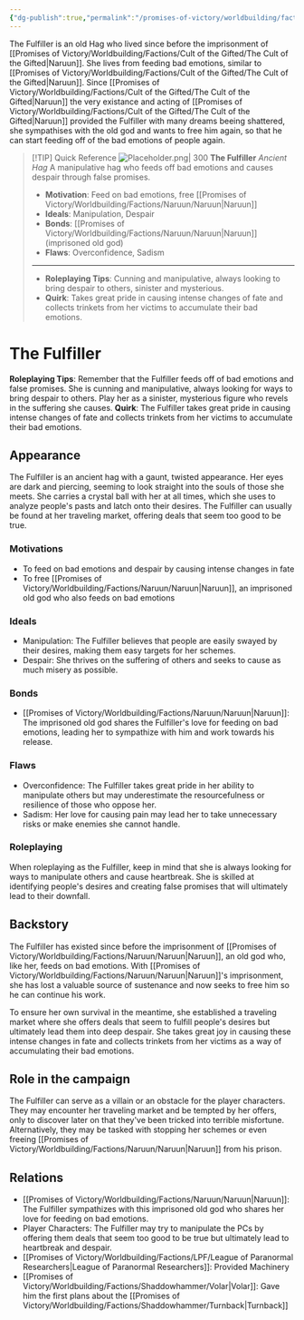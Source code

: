 ```yaml
---
{"dg-publish":true,"permalink":"/promises-of-victory/worldbuilding/factions/fulfiller/the-fulfiller/","title":"The Fulfiller","noteIcon":"NPC","created":"2023-01-25T02:26:54.000+01:00","updated":"2023-04-01T03:27:47.918+02:00"}
---
```


The Fulfiller is an old Hag who lived since before the imprisonment of [[Promises of Victory/Worldbuilding/Factions/Cult of the Gifted/The Cult of the Gifted\|Naruun]]. She lives from feeding bad emotions, similar to [[Promises of Victory/Worldbuilding/Factions/Cult of the Gifted/The Cult of the Gifted\|Naruun]]. Since [[Promises of Victory/Worldbuilding/Factions/Cult of the Gifted/The Cult of the Gifted\|Naruun]] the very existance and acting of [[Promises of Victory/Worldbuilding/Factions/Cult of the Gifted/The Cult of the Gifted\|Naruun]] provided the Fulfiller with many dreams beeing shattered, she sympathises with the old god and wants to free him again, so that he can start feeding off of the bad emotions of people again.

> [!TIP] Quick Reference
> ![Placeholder.png| 300](/img/user/resources/Pictures/Placeholder.png) 
> **The Fulfiller** _Ancient Hag_ 
>  A manipulative hag who feeds off bad emotions and causes despair through false promises.
>- **Motivation**: Feed on bad emotions, free [[Promises of Victory/Worldbuilding/Factions/Naruun/Naruun\|Naruun]]
>- **Ideals**: Manipulation, Despair
>- **Bonds**: [[Promises of Victory/Worldbuilding/Factions/Naruun/Naruun\|Naruun]] (imprisoned old god)
>- **Flaws**: Overconfidence, Sadism
> ____
>- **Roleplaying Tips**: Cunning and manipulative, always looking to bring despair to others, sinister and mysterious.
>-  **Quirk**: Takes great pride in causing intense changes of fate and collects trinkets from her victims to accumulate their bad emotions.


# The Fulfiller
**Roleplaying Tips**: Remember that the Fulfiller feeds off of bad emotions and false promises. She is cunning and manipulative, always looking for ways to bring despair to others. Play her as a sinister, mysterious figure who revels in the suffering she causes.
**Quirk**: The Fulfiller takes great pride in causing intense changes of fate and collects trinkets from her victims to accumulate their bad emotions.

## Appearance
The Fulfiller is an ancient hag with a gaunt, twisted appearance. Her eyes are dark and piercing, seeming to look straight into the souls of those she meets. She carries a crystal ball with her at all times, which she uses to analyze people's pasts and latch onto their desires. The Fulfiller can usually be found at her traveling market, offering deals that seem too good to be true.

### Motivations
- To feed on bad emotions and despair by causing intense changes in fate
- To free [[Promises of Victory/Worldbuilding/Factions/Naruun/Naruun\|Naruun]], an imprisoned old god who also feeds on bad emotions

### Ideals
- Manipulation: The Fulfiller believes that people are easily swayed by their desires, making them easy targets for her schemes.
- Despair: She thrives on the suffering of others and seeks to cause as much misery as possible.

### Bonds
- [[Promises of Victory/Worldbuilding/Factions/Naruun/Naruun\|Naruun]]: The imprisoned old god shares the Fulfiller's love for feeding on bad emotions, leading her to sympathize with him and work towards his release.

### Flaws
- Overconfidence: The Fulfiller takes great pride in her ability to manipulate others but may underestimate the resourcefulness or resilience of those who oppose her.
- Sadism: Her love for causing pain may lead her to take unnecessary risks or make enemies she cannot handle.

### Roleplaying
When roleplaying as the Fulfiller, keep in mind that she is always looking for ways to manipulate others and cause heartbreak. She is skilled at identifying people's desires and creating false promises that will ultimately lead to their downfall.

## Backstory
The Fulfiller has existed since before the imprisonment of [[Promises of Victory/Worldbuilding/Factions/Naruun/Naruun\|Naruun]], an old god who, like her, feeds on bad emotions. With [[Promises of Victory/Worldbuilding/Factions/Naruun/Naruun\|Naruun]]'s imprisonment, she has lost a valuable source of sustenance and now seeks to free him so he can continue his work.

To ensure her own survival in the meantime, she established a traveling market where she offers deals that seem to fulfill people's desires but ultimately lead them into deep despair. She takes great joy in causing these intense changes in fate and collects trinkets from her victims as a way of accumulating their bad emotions.

## Role in the campaign
The Fulfiller can serve as a villain or an obstacle for the player characters. They may encounter her traveling market and be tempted by her offers, only to discover later on that they've been tricked into terrible misfortune. Alternatively, they may be tasked with stopping her schemes or even freeing [[Promises of Victory/Worldbuilding/Factions/Naruun/Naruun\|Naruun]] from his prison.

## Relations
- [[Promises of Victory/Worldbuilding/Factions/Naruun/Naruun\|Naruun]]: The Fulfiller sympathizes with this imprisoned old god who shares her love for feeding on bad emotions.
- Player Characters: The Fulfiller may try to manipulate the PCs by offering them deals that seem too good to be true but ultimately lead to heartbreak and despair.
- [[Promises of Victory/Worldbuilding/Factions/LPF/League of Paranormal Researchers\|League of Paranormal Researchers]]: Provided Machinery
- [[Promises of Victory/Worldbuilding/Factions/Shaddowhammer/Volar\|Volar]]: Gave him the first plans about the [[Promises of Victory/Worldbuilding/Factions/Shaddowhammer/Turnback\|Turnback]]

